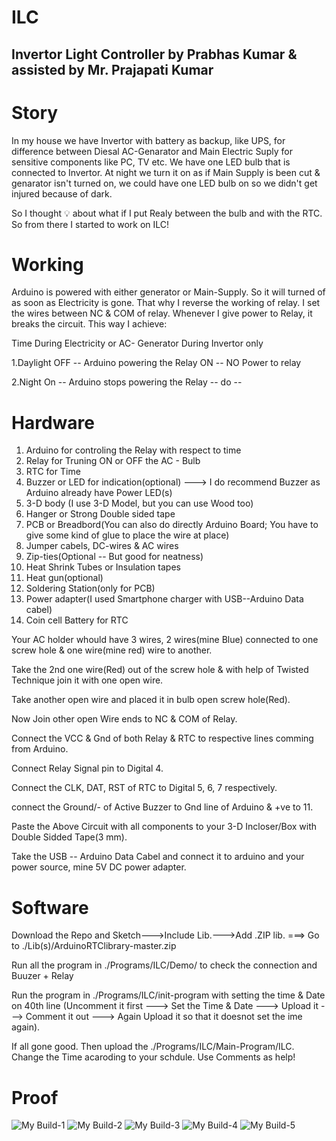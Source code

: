# ILC
## Invertor Light Controller by Prabhas Kumar & assisted by Mr. Prajapati Kumar

# Story
In my house we have Invertor with battery as backup, like UPS, for difference between Diesal AC-Genarator and Main Electric Suply for sensitive components like PC, TV etc. We have one LED bulb that is connected to Invertor. At night we turn it on as if Main Supply is been cut & genarator isn't turned on, we could have one LED bulb on so we didn't get injured because of dark.

So I thought 💡 about what if I put Realy between the bulb and with the RTC. So from there I started to work on ILC!


# Working

Arduino is powered with either generator or Main-Supply. So it will turned of as soon as Electricity is gone. That why I reverse the working of relay. I set the wires between NC & COM of relay. Whenever I give power to Relay, it breaks the circuit. This way I achieve:


 Time                During Electricity or AC- Generator               During Invertor only

1.Daylight           OFF -- Arduino powering the Relay                ON -- NO Power to relay

2.Night              On -- Arduino stops powering the Relay               -- do --


# Hardware

1. Arduino for controling the Relay with respect to time
2. Relay for Truning ON or OFF the AC - Bulb
3. RTC for Time
4. Buzzer or LED for indication(optional) ---> I do recommend Buzzer as Arduino already have Power LED(s)
5. 3-D body (I use 3-D Model, but you can use Wood too)
6. Hanger or Strong Double sided tape
7. PCB or Breadbord(You can also do directly Arduino Board; You have to give some kind of glue to place the wire at place)
8. Jumper cabels, DC-wires & AC wires
9. Zip-ties(Optional -- But good for neatness)
10. Heat Shrink Tubes or Insulation tapes
11. Heat gun(optional)
12. Soldering Station(only for PCB)
13. Power adapter(I used Smartphone charger with USB--Arduino Data cabel)
14. Coin cell Battery for RTC

Your AC holder whould have 3 wires, 2 wires(mine Blue) connected to one screw hole & one wire(mine red) wire to another. 

Take the 2nd one wire(Red) out of the screw hole & with help of Twisted Technique join it with one open wire.

Take another open wire and placed it in bulb open screw hole(Red).

Now Join other open Wire ends to NC & COM of Relay.

Connect the VCC & Gnd of both Relay & RTC to respective lines comming from Arduino.

Connect Relay Signal pin to Digital 4.

Connect the CLK, DAT, RST of RTC to Digital 5, 6, 7 respectively.

connect the Ground/- of Active Buzzer to Gnd line of Arduino & +ve to 11.

Paste the Above Circuit with all components to your 3-D Incloser/Box with Double Sidded Tape(3 mm).

Take the USB -- Arduino Data Cabel and connect it to arduino and your power source, mine 5V DC power adapter.


# Software

Download the Repo and Sketch--->Include Lib.--->Add .ZIP lib. ===> Go to ./Lib(s)/ArduinoRTClibrary-master.zip

Run all the program in ./Programs/ILC/Demo/ to check the connection and Buuzer + Relay

Run the program in ./Programs/ILC/init-program with setting the time & Date on 40th line (Uncomment it first ---> Set the Time & Date ---> Upload it ---> Comment it out ---> Again Upload it so that it doesnot set the ime again).

If all gone good. Then upload the ./Programs/ILC/Main-Program/ILC. Change the Time acaroding to your schdule. Use Comments as help!

# Proof

![My Build-1](https://github.com/Uniquely-Rare/ILC/Pic/1.jpg)
![My Build-2](https://github.com/Uniquely-Rare/ILC/Pic/2.jpg)
![My Build-3](https://github.com/Uniquely-Rare/ILC/Pic/3.jpg)
![My Build-4](https://github.com/Uniquely-Rare/ILC/Pic/4.jpg)
![My Build-5](https://github.com/Uniquely-Rare/ILC/Pic/5.jpg)
